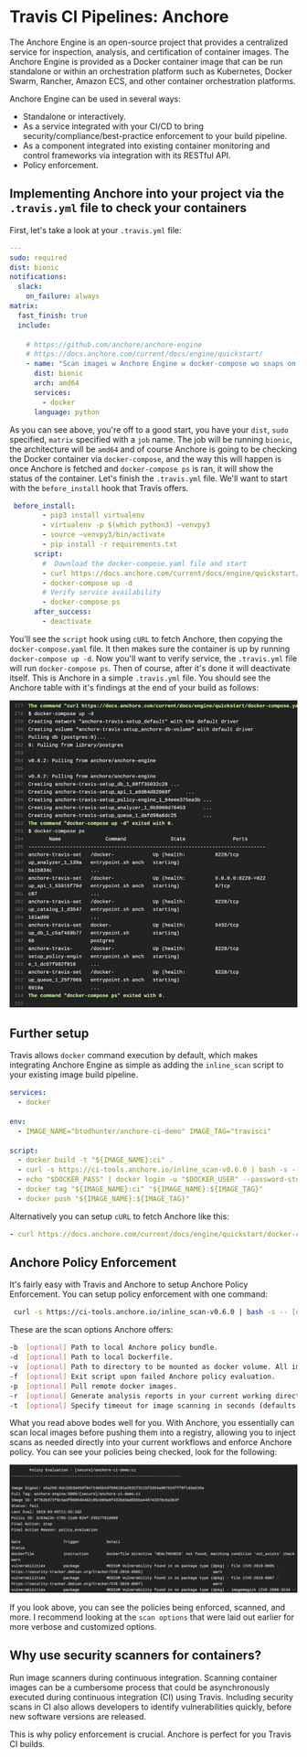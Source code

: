 # Travis CI Pipelines: Anchore


The Anchore Engine is an open-source project that provides a centralized service for inspection, analysis, and certification of container images. The Anchore Engine is provided as a Docker container image that can be run standalone or within an orchestration platform such as Kubernetes, Docker Swarm, Rancher, Amazon ECS, and other container orchestration platforms.

Anchore Engine can be used in several ways:

* Standalone or interactively.
* As a service integrated with your CI/CD to bring security/compliance/best-practice enforcement to your build pipeline.
* As a component integrated into existing container monitoring and control frameworks via integration with its RESTful API.
* Policy enforcement. 

## Implementing Anchore into your project via the `.travis.yml` file to check your containers 

First, let's take a look at your `.travis.yml` file: 

```yaml
---
sudo: required
dist: bionic
notifications:
  slack:
    on_failure: always
matrix:
  fast_finish: true
  include:

    # https://github.com/anchore/anchore-engine
    # https://docs.anchore.com/current/docs/engine/quickstart/
    - name: "Scan images w Anchore Engine w docker-compose wo snaps on bionic amd64"
      dist: bionic
      arch: amd64
      services:
        - docker      
      language: python
```

As you can see above, you're off to a good start, you have your `dist`, `sudo` specified, `matrix` specified with a `job` name. The job will be running `bionic`, the architecture will be `amd64` and of course Anchore is going to be checking the Docker container via `docker-compose`, and the way this will happen is once Anchore is fetched and `docker-compose ps` is ran, it will show the status of the container. Let's finish the `.travis.yml` file. We'll want to start with the `before_install` hook that Travis offers. 

```yaml
 before_install:
        - pip3 install virtualenv
        - virtualenv -p $(which python3) ~venvpy3
        - source ~venvpy3/bin/activate
        - pip install -r requirements.txt
      script:
        #  Download the docker-compose.yaml file and start
        - curl https://docs.anchore.com/current/docs/engine/quickstart/docker-compose.yaml > docker-compose.yaml
        - docker-compose up -d
        # Verify service availability
        - docker-compose ps
      after_success:
        - deactivate        
```
You'll see the `script` hook using `cURL` to fetch Anchore, then copying the `docker-compose.yaml` file. It then makes sure the container is up by running `docker-compose up -d`. Now you'll want to verify service, the `.travis.yml` file will run `docker-compose ps`. Then of course, after it's done it will deactivate itself. This is Anchore in a simple `.travis.yml` file. You should see the Anchore table with it's findings at the end of your build as follows: 

![Anchore](anchore.png)

## Further setup 

Travis allows `docker` command execution by default, which makes integrating Anchore Engine as simple as adding the `inline_scan` script to your existing image build pipeline.

```yaml
services:
  - docker

env:
  - IMAGE_NAME="btodhunter/anchore-ci-demo" IMAGE_TAG="travisci"

script:
  - docker build -t "${IMAGE_NAME}:ci" .
  - curl -s https://ci-tools.anchore.io/inline_scan-v0.6.0 | bash -s -- "${IMAGE_NAME}:ci"
  - echo "$DOCKER_PASS" | docker login -u "$DOCKER_USER" --password-stdin
  - docker tag "${IMAGE_NAME}:ci" "${IMAGE_NAME}:${IMAGE_TAG}"
  - docker push "${IMAGE_NAME}:${IMAGE_TAG}"
```

Alternatively you can setup `cURL` to fetch Anchore like this: 

```yaml
- curl https://docs.anchore.com/current/docs/engine/quickstart/docker-compose.yaml > docker-compose.yaml
```

## Anchore Policy Enforcement

It's fairly easy with Travis and Anchore to setup Anchore Policy Enforcement. You can setup policy enforcement with one command:

```bash
 curl -s https://ci-tools.anchore.io/inline_scan-v0.6.0 | bash -s -- [options] IMAGE_NAME(s)
```

These are the scan options Anchore offers:

```bash
-b  [optional] Path to local Anchore policy bundle.
-d  [optional] Path to local Dockerfile.
-v  [optional] Path to directory to be mounted as docker volume. All image archives in directory will be scanned.
-f  [optional] Exit script upon failed Anchore policy evaluation.
-p  [optional] Pull remote docker images.
-r  [optional] Generate analysis reports in your current working directory.
-t  [optional] Specify timeout for image scanning in seconds (defaults to 300s).
```

What you read above bodes well for you. With Anchore, you essentially can scan local images before pushing them into a registry, allowing you to inject scans as needed directly into your current workflows and enforce Anchore policy. You can see your policies being checked, look for the following: 

![Policy](policy.png)

If you look above, you can see the policies being enforced, scanned, and more. I recommend looking at the `scan options` that were laid out earlier for more verbose and customized options. 

## Why use security scanners for containers? 

Run image scanners during continuous integration. Scanning container images can be a cumbersome process that could be asynchronously executed during continuous integration (CI) using Travis. Including security scans in CI also allows developers to identify vulnerabilities quickly, before new software versions are released.

This is why policy enforcement is crucial. Anchore is perfect for you Travis CI builds. 
